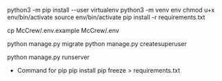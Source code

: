 python3 -m pip install --user virtualenv
python3 -m venv env
chmod u+x env/bin/activate
source env/bin/activate
pip install -r requirements.txt

cp McCrew/.env.example McCrew/.env

python manage.py migrate
python manage.py createsuperuser

python manage.py runserver



* Command for pip
pip install
pip freeze > requirements.txt